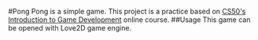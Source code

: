 #Pong
Pong is a simple game. This project is a practice based on [CS50's Introduction to Game Development](https://www.youtube.com/playlist?list=PLWKjhJtqVAbluXJKKbCIb4xd7fcRkpzoz) online course.
##Usage
This game can be opened with Love2D game engine.
